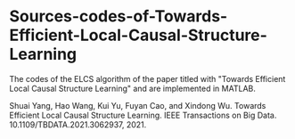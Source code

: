 # Sources-codes-of-Towards-Efficient-Local-Causal-Structure-Learning
The codes of the ELCS algorithm of the paper titled with "Towards Efficient Local Causal Structure Learning" and are implemented in MATLAB.

Shuai Yang, Hao Wang, Kui Yu, Fuyan Cao, and Xindong Wu. Towards Efficient Local Causal Structure Learning.  IEEE Transactions on Big Data.  10.1109/TBDATA.2021.3062937, 2021.
